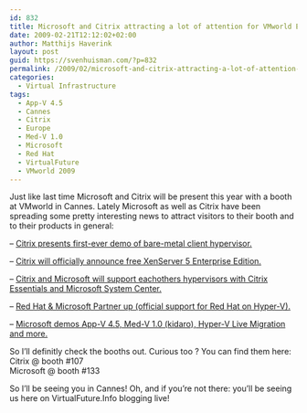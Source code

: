 ```yaml
---
id: 832
title: Microsoft and Citrix attracting a lot of attention for VMworld Europe 09
date: 2009-02-21T12:12:02+02:00
author: Matthijs Haverink
layout: post
guid: https://svenhuisman.com/?p=832
permalink: /2009/02/microsoft-and-citrix-attracting-a-lot-of-attention-for-vmworld-europe-09/
categories:
  - Virtual Infrastructure
tags:
  - App-V 4.5
  - Cannes
  - Citrix
  - Europe
  - Med-V 1.0
  - Microsoft
  - Red Hat
  - VirtualFuture
  - VMworld 2009
---
```

Just like last time Microsoft and Citrix will be present this year with a booth at VMworld in Cannes. Lately Microsoft as well as Citrix have been spreading some pretty interesting news to attract visitors to their booth and to their products in general:

&#8211; <a href="https://vmblog.com/archive/2009/02/19/citrix-to-conduct-live-demonstration-of-bare-metal-client-hypervisor-developed-in-collaboration-with-intel.aspx" target="_blank">Citrix presents first-ever demo of bare-metal client hypervisor.</a>

&#8211; <a href="https://practical-tech.com/infrastructure/citrix-to-offer-free-xenserver-virtualization/" target="_blank">Citrix will officially announce free XenServer 5 Enterprise Edition.</a>

&#8211; <a href="https://practical-tech.com/infrastructure/citrix-to-offer-free-xenserver-virtualization/" target="_blank">Citrix and Microsoft will support eachothers hypervisors with Citrix Essentials and Microsoft System Center.</a>

<!--more-->

  
&#8211; <a href="https://blogs.computerworld.com/red_hat_microsoft_partner_up" target="_blank">Red Hat & Microsoft Partner up (official support for Red Hat on Hyper-V).</a>

&#8211; <a href="https://blogs.technet.com/virtualization/archive/2009/02/21/Microsoft-at-VMworld-Europe-2009.aspx" target="_blank">Microsoft demos App-V 4.5, Med-V 1.0 (kidaro), Hyper-V Live Migration and more.</a>

So I&#8217;ll definitly check the booths out. Curious too ? You can find them here:  
Citrix @ booth #107  
Microsoft @ booth #133

So I&#8217;ll be seeing you in Cannes! Oh, and if you&#8217;re not there: you&#8217;ll be seeing us here on VirtualFuture.Info blogging live!